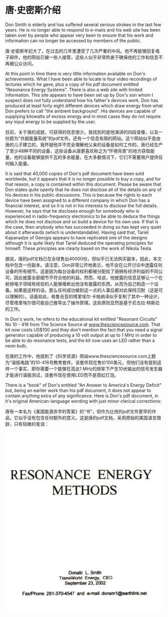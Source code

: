 # 唐·史密斯介绍
Don Smith is elderly and has suffered several serious strokes in the last few years. He is no longer able to respond to e-mails and his web site has been taken over by people who appear very keen to ensure that his work and information can no longer be accessed by members of the public.

唐·史密斯年纪大了，在过去的几年里遭受了几次严重的中风。他不再能够回复电子邮件，他的网站已被一些人接管，这些人似乎非常热衷于确保他的工作和信息不再被公众访问。

At this point in time there is very little information available on Don's achievements.  What I have been able to locate is four video recordings of lectures which he gave, plus a copy of his pdf document entitled "Resonance Energy Systems". There is also a web site with limited information. This site appears to have been set up by Don's son whom I suspect does not fully understand how his father's devices work. Don has produced at least forty eight different devices which draw energy from what Don prefers to call "the ambient background". His devices are capable of supplying kilowatts of excess energy and in most cases they do not require any input energy to be supplied by the user.

目前，关于唐的成就，可获得的信息很少。我找到的是他演讲的四段录像，以及一份题为“共振能量系统”的pdf文件。还有一个信息有限的网站。这个网站似乎是由唐的儿子建立的，我怀疑他并不完全理解他父亲的设备是如何工作的。唐已经生产了至少48种不同的设备，这些设备从唐更喜欢称之为“环境背景”的地方获取能量。他的设备能够提供千瓦的多余能量，在大多数情况下，它们不需要用户提供任何输入能量。

It is said that 40,000 copies of Don's pdf document have been sold worldwide, but it appears that it is no longer possible to buy a copy, and for that reason, a copy is contained within this document. Please be aware that Don states quite openly that he does not disclose all of the details on any of his devices in his public discussions. This is because the rights to each device have been assigned to a different company in which Don has a financial interest, and so it is not in his interests to disclose the full details. However, ha says that he discloses enough for somebody who is experienced in radio-frequency electronics to be able to deduce the things which he does not disclose and so build a device for his own use. If that is the case, then anybody who has succeeded in doing so has kept very quiet about it afterwards (which is understandable). Having said that, Tariel Kapanadze of Georgia appears to have replicated one of the designs although it is quite likely that Tariel deduced the operating principles for himself. These principles are clearly based on the work of Nikola Tesla.

据说，唐的pdf文档已在全球售出40000份，但似乎已无法购买副本，因此，本文档中包含一份副本。请注意，Don非常公开地表示，他不会在公开讨论中透露任何设备的所有细节。这是因为每台设备的权利都被分配给了唐拥有经济利益的不同公司，因此披露全部细节不符合他的利益。然而，哈说，他披露的信息足够让一个在射频电子领域有经验的人能够推断出他没有披露的东西，从而为自己制造一个设备。如果是这样的话，那么任何成功做到这一点的人事后都对此保持沉默（这是可以理解的）。话虽如此，格鲁吉亚的塔里埃尔·卡帕纳泽似乎复制了其中一种设计，尽管塔里埃尔很可能自己推导出了操作原理。这些原则显然是基于尼古拉·特斯拉的工作。

In Don's work, he refers to the educational kit entitled "Resonant Circuits" No 10 - 416 from The Science Source at www.thesciencesiource.com. That kit now costs US$100 and they don't mention the fact that you need a signal generator capable of producing a 10 volt output at up to 1 MHz in order to be able to do resonance tests, and the kit now uses an LED rather than a neon bulb.

在唐的工作中，他提到了《科学资源》网站www.thesciencesource.com上题为“谐振电路”的10-416号教育套件。该套件现在售价100美元，但他们没有提到这样一个事实，即你需要一个能够在高达1 MHz的频率下产生10伏输出的信号发生器才能进行谐振测试，该套件现在使用LED而不是霓虹灯泡。

There is a "book" of Don's entitled "An Answer to America's Energy Deficit" but, being an earlier work than his pdf document, it does not appear to contain anything extra of any significance. Here is Don's pdf document, in it's original American-language wording with just minor clerical corrections:

唐有一本名为《美国能源赤字的答案》的“书”，但作为比他的pdf文件更早的作品，它似乎没有包含任何额外的意义。这是唐的pdf文档，采用原始的美国语言措辞，只有轻微的笔误：


![](assets/rem1.png)